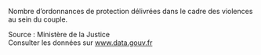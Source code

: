 <p>
Nombre d’ordonnances de protection délivrées dans le cadre des violences au sein du couple.
</p>
<p class="font-italic body-2">Source : Ministère de la Justice <br> Consulter les données sur <a target="_blank" href="https://www.data.gouv.fr/fr/datasets/barometre-des-resultats-de-laction-publique/">www.data.gouv.fr</a></p>
